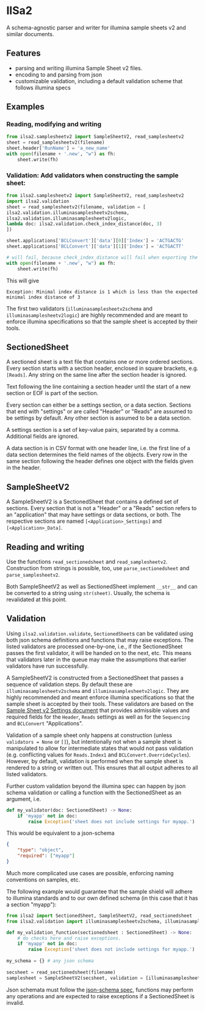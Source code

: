 # IlSa2

A schema-agnostic parser and writer for illumina sample sheets v2 and similar documents.

## Features

- parsing and writing illumina Sample Sheet v2 files.
- encoding to and parsing from json
- customizable validation, including a default validation scheme that follows illumina specs

## Examples

### Reading, modifying and writing
``` python
from ilsa2.samplesheetv2 import SampleSheetV2, read_samplesheetv2
sheet = read_samplesheetv2(filename)
sheet.header['RunName'] = 'a_new_name'
with open(filename + '.new', "w") as fh:
    sheet.write(fh)
```

### Validation: Add validators when constructing the sample sheet:
``` python
from ilsa2.samplesheetv2 import SampleSheetV2, read_samplesheetv2
import ilsa2.validation
sheet = read_samplesheetv2(filename, validation = [
ilsa2.validation.illuminasamplesheetv2schema,
ilsa2.validation.illuminasamplesheetv2logic,
lambda doc: ilsa2.validation.check_index_distance(doc, 3)
])

sheet.applications['BCLConvert']['data'][0]['Index'] = 'ACTGACTG'
sheet.applications['BCLConvert']['data'][1]['Index'] = 'ACTGACTT'

# will fail, because check_index_distance will fail when exporting the sheet:
with open(filename + '.new', "w") as fh:
    sheet.write(fh)
```

This will give

``` 
Exception: Minimal index distance is 1 which is less than the expected minimal index distance of 3
```

The first two validators (`illuminasamplesheetv2schema` and `illuminasamplesheetv2logic`) are highly recommended and are meant to enforce illumina specifications so that the sample sheet is accepted by their tools.

## SectionedSheet
A sectioned sheet is a text file that contains one or more ordered sections. Every section starts with a section header, enclosed in square brackets, e.g. `[Reads]`. Any string on the same line after the section header is ignored.

Text following the line containing a section header until the start of a new section or EOF is part of the section.

Every section can either be a settings section, or a data section. Sections that end with "settings" or are called "Header" or "Reads" are assumed to be settings by default. Any other section is assumed to be a data section.

A settings section is a set of key-value pairs, separated by a comma. Additional fields are ignored.

A data section is in CSV format with one header line, i.e. the first line of a data section determines the field names of the objects. Every row in the same section following the header defines one object with the fields given in the header.

## SampleSheetV2
A SampleSheetV2 is a SectionedSheet that contains a defined set of sections. Every section that is not a "Header" or a "Reads" section refers to an "application" that may have settings or data sections, or both. The respective sections are named `[<Application>_Settings]` and `[<Application>_Data]`.

## Reading and writing
Use the functions `read_sectionedsheet` and `read_samplesheetv2`. Construction from strings is possible, too, use `parse_sectionedsheet` and `parse_samplesheetv2`.

Both SampleSheetV2 as well as SectionedSheet implement `__str__` and can be converted to a string using `str(sheet)`. Usually, the schema is revalidated at this point.

## Validation
Using `ilsa2.validation.validate`, `SectionedSheet`s can be validated using both json schema definitions and functions that may raise exceptions. The listed validators are processed one-by-one, i.e., if the SectionedSheet passes the first validator, it will be handed on to the next, etc. This means that validators later in the queue may make the assumptions that earlier validators have run successfully.

A SampleSheetV2 is constructed from a SectionedSheet that passes a sequence of validation steps. By default these are `illuminasamplesheetv2schema` and `illuminasamplesheetv2logic`. They are highly recommended and meant  enforce illumina specifications so that the sample sheet is accepted by their tools. These validators are based on the [Sample Sheet v2 Settings document](https://support-docs.illumina.com/IN/NextSeq10002000/Content/SHARE/SampleSheetv2/SampleSheetValidation_fNS_m2000_m1000.htm) that provides admissible values and required fields for the `Header`, `Reads` settings as well as for the `Sequencing` and `BCLConvert` "Applications".

Validation of a sample sheet only happens at construction (unless `validators = None` or `[]`), but intentionally not when a sample sheet is manipulated to allow for intermediate states that would not pass validation (e.g. conflicting values for `Reads.Index1` and `BCLConvert.OverrideCycles`). However, by default, validation is performed when the sample sheet is rendered to a string or written out. This ensures that all output adheres to all listed validators.

Further custom validation beyond the illumina spec can happen by json schema validation or calling a function with the SectionedSheet as an argument, i.e.

``` python
def my_validator(doc: SectionedSheet) -> None:
    if 'myapp' not in doc:
        raise Exception('sheet does not include settings for myapp.')
```

This would be equivalent to a json-schema

``` json
{
    "type": "object",
    "required": ["myapp"]
}
```

Much more complicated use cases are possible, enforcing naming conventions on samples, etc.

The following example would guarantee that the sample shield will adhere to illumina standards and to our own defined schema (in this case that it has a section "myapp"):

``` python
from ilsa2 import SectionedSheet, SampleSheetV2, read_sectionedsheet
from ilsa2.validation import illuminasamplesheetv2schema, illuminasamplesheetv2logic

def my_validation_function(sectionedsheet : SectionedSheet) -> None:
    # do checks here and raise exceptions.
    if 'myapp' not in doc:
        raise Exception('sheet does not include settings for myapp.')
    
my_schema = {} # any json schema
    
secsheet = read_sectionedsheet(filename)
samplesheet = SampleSheetV2(secsheet, validation = [illuminasamplesheetv2schema, illuminasamplesheetv2logic, my_validation_function, my_schema])
```

Json schemata must follow the [json-schema spec](https://json-schema.org/draft/2020-12/json-schema-validation.html), functions may perform any operations and are expected to raise exceptions if a SectionedSheet is invalid.

